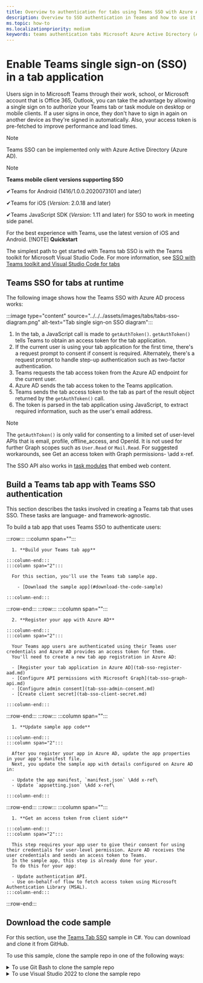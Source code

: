 ```yaml
---
title: Overview to authentication for tabs using Teams SSO with Azure AD
description: Overview to SSO authentication in Teams and how to use it in tabs
ms.topic: how-to
ms.localizationpriority: medium
keywords: teams authentication tabs Microsoft Azure Active Directory (Azure AD)
---
```

# Enable Teams single sign-on (SSO) in a tab application

Users sign in to Microsoft Teams through their work, school, or Microsoft account that is Office 365, Outlook, you can take the advantage by allowing a single sign on to authorize your Teams tab or task module on desktop or mobile clients. If a user signs in once, they don't have to sign in again on another device as they're signed in automatically. Also, your access token is pre-fetched to improve performance and load times.

> [!NOTE]
> Teams SSO can be implemented only with Azure Active Directory (Azure AD).

> [!NOTE]
> **Teams mobile client versions supporting SSO**  
>
> ✔Teams for Android (1416/1.0.0.2020073101 and later)
>
> ✔Teams for iOS (_Version_: 2.0.18 and later)  
>
> ✔Teams JavaScript SDK (_Version_: 1.11 and later) for SSO to work in meeting side panel.
>
> For the best experience with Teams, use the latest version of iOS and Android.
> [!NOTE]
> **Quickstart**  
>
> The simplest path to get started with Teams tab SSO is with the Teams toolkit for Microsoft Visual Studio Code. For more information, see [SSO with Teams toolkit and Visual Studio Code for tabs](../../../toolkit/visual-studio-code-tab-sso.md)

## Teams SSO for tabs at runtime

The following image shows how the Teams SSO with Azure AD process works:

<!-- markdownlint-disable MD033 -->

:::image type="content" source="../../../assets/images/tabs/tabs-sso-diagram.png" alt-text="Tab single sign-on SSO diagram":::

1. In the tab, a JavaScript call is made to `getAuthToken()`. `getAuthToken()` tells Teams to obtain an access token for the tab application.
2. If the current user is using your tab application for the first time, there's a request prompt to consent if consent is required. Alternately, there's a request prompt to handle step-up authentication such as two-factor authentication.
3. Teams requests the tab access token from the Azure AD endpoint for the current user.
4. Azure AD sends the tab access token to the Teams application.
5. Teams sends the tab access token to the tab as part of the result object returned by the `getAuthToken()` call.
6. The token is parsed in the tab application using JavaScript, to extract required information, such as the user's email address.

> [!NOTE]
> The `getAuthToken()` is only valid for consenting to a limited set of user-level APIs that is email, profile, offline_access, and OpenId. It is not used for further Graph scopes such as `User.Read` or `Mail.Read`. For suggested workarounds, see Get an access token with Graph permissions- \add x-ref\.

The SSO API also works in [task modules](../../../task-modules-and-cards/what-are-task-modules.md) that embed web content.

## Build a Teams tab app with Teams SSO authentication

This section describes the tasks involved in creating a Teams tab that uses SSO. These tasks are language- and framework-agnostic.

To build a tab app that uses Teams SSO to authenticate users:

:::row:::
    :::column span="":::

      1. **Build your Teams tab app**
    
    :::column-end:::
    :::column span="2":::
        
      For this section, you'll use the Teams tab sample app.

        - [Download the sample app](#download-the-code-sample)
    
    :::column-end:::
:::row-end:::
:::row:::
    :::column span="":::

      2. **Register your app with Azure AD**

    :::column-end:::
    :::column span="2":::

      Your Teams app users are authenticated using their Teams user credentials and Azure AD provides an access token for them.
      You'll need to create a new tab app registration in Azure AD:

      - [Register your tab application in Azure AD](tab-sso-register-aad.md)
      - [Configure API permissions with Microsoft Graph](tab-sso-graph-api.md)
      - [Configure admin consent](tab-sso-admin-consent.md)
      - [Create client secret](tab-sso-client-secret.md)

    :::column-end:::
:::row-end:::
:::row:::
    :::column span="":::

      1. **Update sample app code**

    :::column-end:::
    :::column span="2":::

      After you register your app in Azure AD, update the app properties in your app's manifest file.
      Next, you update the sample app with details configured on Azure AD in:

      - Update the app manifest, `manifest.json` \Add x-ref\
      - Update `appsetting.json` \Add x-ref\

    :::column-end:::
:::row-end:::
:::row:::
    :::column span="":::

      1. **Get an access token from client side**

    :::column-end:::
    :::column span="2":::

      This step requires your app user to give their consent for using their credentials for user-level permission. Azure AD receives the user credentials and sends an access token to Teams.
      In the sample app, this step is already done for your.
      To do this for your app:

      - Update authentication API.
      - Use on-behalf-of flow to fetch access token using Microsoft Authentication Library (MSAL).
    :::column-end:::
:::row-end:::

## Download the code sample

For this section, use the [Teams Tab SSO](https://github.com/OfficeDev/Microsoft-Teams-Samples/tree/main/samples/tab-sso/csharp) sample in C#. You can download and clone it from GitHub.

To use this sample, clone the sample repo in one of the following ways:

<!--
- [Using Git Bash](#to-use-git-bash-to-clone-the-sample-repo)
- [Using Visual Studio 2022](#to-use-visual-studio-2022-to-clone-the-sample-repo)
- -->

<details>
<summary>To use Git Bash to clone the sample repo</summary>

- Run the following command in a terminal window to clone the sample repository to your computer:

```bash
git clone https://github.com/OfficeDev/Microsoft-Teams-Samples.git
```

The sample repo for C# app is cloned on your computer in the default location.

> [!TIP]
> You can [fork](https://help.github.com/articles/fork-a-repo/) this [repository](https://github.com/OfficeDev/Microsoft-Teams-Samples) to modify and save your changes to GitHub.

<a name="BuildRun"></a>

You can view the cloned repository by opening it in Visual Studio 2022.
</details>

<details>
<summary>To use Visual Studio 2022 to clone the sample repo</summary>

1. Open Visual Studio 2019.
2. Select **Clone a repository**.
3. Enter `https://github.com/OfficeDev/Microsoft-Teams-Samples.git` as path for cloning the repo:
4. Enter the location where you want to clone the repo, and select **Clone**.

   The sample repo is cloned, and Visual Studio opens. You can view the cloned repo in the **Solution Explorer**.

   Now that you've got the sample repo cloned, let's build your first C# app for Teams.
</details>